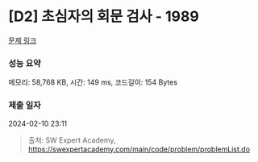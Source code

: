 # [D2] 초심자의 회문 검사 - 1989 

[문제 링크](https://swexpertacademy.com/main/code/problem/problemDetail.do?contestProbId=AV5PyTLqAf4DFAUq) 

### 성능 요약

메모리: 58,768 KB, 시간: 149 ms, 코드길이: 154 Bytes

### 제출 일자

2024-02-10 23:11



> 출처: SW Expert Academy, https://swexpertacademy.com/main/code/problem/problemList.do